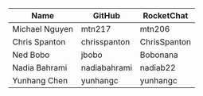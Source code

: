 | Name | GitHub | RocketChat |
| --- | --- | --- |
| Michael Nguyen | mtn217 | mtn206 |
| Chris Spanton | chrisspanton | ChrisSpanton |
| Ned Bobo | jbobo | Bobonana | |
| Nadia Bahrami | nadiabahrami | nadiab22 |
| Yunhang Chen | yunhangc | yunhangc |